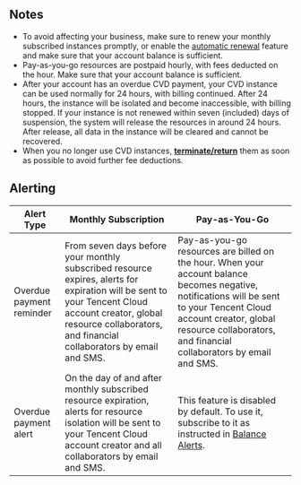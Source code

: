 ## Notes

- To avoid affecting your business, make sure to renew your monthly subscribed instances promptly, or enable the [automatic renewal](https://www.tencentcloud.com/document/product/1167/51928) feature and make sure that your account balance is sufficient.
- Pay-as-you-go resources are postpaid hourly, with fees deducted on the hour. Make sure that your account balance is sufficient.
- After your account has an overdue CVD payment, your CVD instance can be used normally for 24 hours, with billing continued. After 24 hours, the instance will be isolated and become inaccessible, with billing stopped. If your instance is not renewed within seven (included) days of suspension, the system will release the resources in around 24 hours. After release, all data in the instance will be cleared and cannot be recovered.
- When you no longer use CVD instances, **[terminate/return](https://www.tencentcloud.com/document/product/1167/51935)** them as soon as possible to avoid further fee deductions.


## Alerting


| Alert Type | Monthly Subscription | Pay-as-You-Go |
| ----------------- | --------------- |--------------- |
| Overdue payment reminder | From seven days before your monthly subscribed resource expires, alerts for expiration will be sent to your Tencent Cloud account creator, global resource collaborators, and financial collaborators by email and SMS. | Pay-as-you-go resources are billed on the hour. When your account balance becomes negative, notifications will be sent to your Tencent Cloud account creator, global resource collaborators, and financial collaborators by email and SMS. |
| Overdue payment alert | On the day of and after monthly subscribed resource expiration, alerts for resource isolation will be sent to your Tencent Cloud account creator and all collaborators by email and SMS. | This feature is disabled by default. To use it, subscribe to it as instructed in [Balance Alerts](https://intl.cloud.tencent.com/document/product/555/9942). |